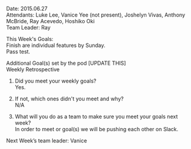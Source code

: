 
Date: 2015.06.27<br>
Attendants: Luke Lee, Vanice Yee (not present), Joshelyn Vivas, Anthony McBride, Ray Acevedo, Hoshiko Oki<br>
Team Leader: Ray <br>

This Week's Goals:<br>
Finish are individual features by Sunday.<br>
Pass test.<br>

Additional Goal(s) set by the pod [UPDATE THIS]<br>
Weekly Retrospective<br>

1. Did you meet your weekly goals?<br>
Yes. <br>

2. If not, which ones didn't you meet and why?<br>
N/A<br>

3. What will you do as a team to make sure you meet your goals next week?<br>
In order to meet or goal(s) we will be pushing each other on Slack. <br>

Next Week’s team leader: Vanice <br>




